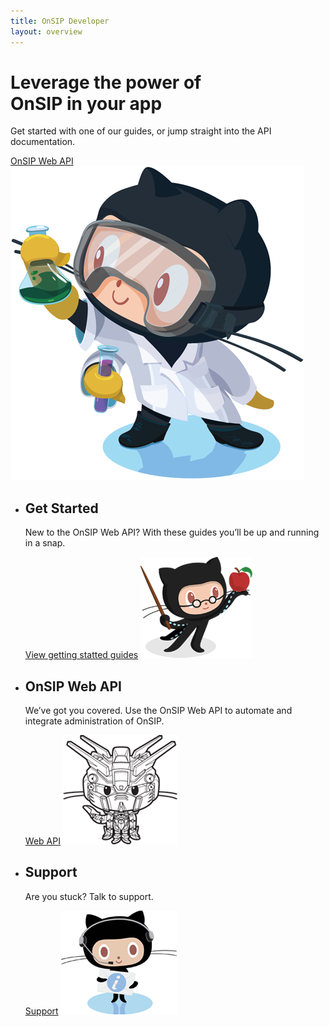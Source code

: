 ```yaml
---
title: OnSIP Developer
layout: overview
---
```


<div class="wrapper feature">
  <h1>Leverage the power of<br/> OnSIP in your app</h1>
  <p class="intro">Get started with one of our guides, or jump straight into the API documentation.</p>
  <a href="/WebAPI/" class="button">OnSIP Web API</a>
  <img src="/shared/images/labtocat.png" class="labtocat" />
</div>

<div class="full-width-divider">
  <ul class="wrapper highlights">
    <li>
      <h2>Get Started</h2>
      <p>New to the OnSIP Web API? With these guides you’ll be up and running in a snap.</p>
      <a href="/guides/" class="button-secondary">View getting statted guides</a>
      <img class="octocat professorcat" src="/shared/images/professorcat.png" />
    </li>
    <li>
      <h2>OnSIP Web API</h2>
      <p>We’ve got you covered. Use the OnSIP Web API to automate and integrate administration of OnSIP.</p>
      <a href="/WebAPI/" class="button-secondary">Web API</a>
      <img class="octocat" src="/shared/images/gundamcat-small.png" />
    </li>
    <li>
      <h2>Support</h2>
      <p>Are you stuck? Talk to support.</p>
      <a href="https://groups.google.com/forum/#!forum/sip_js" class="button-secondary">Support</a>
      <img class="octocat" src="/shared/images/supportocat.png" />
    </li>
  </ul>
</div>
